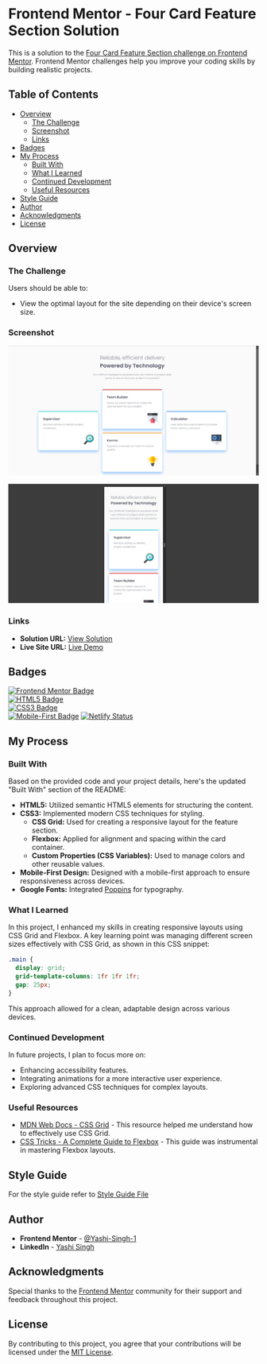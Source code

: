 # Frontend Mentor - Four Card Feature Section Solution

This is a solution to the [Four Card Feature Section challenge on Frontend Mentor](https://www.frontendmentor.io/challenges/four-card-feature-section-weK1eFYK). Frontend Mentor challenges help you improve your coding skills by building realistic projects.

## Table of Contents

- [Overview](#overview)
  - [The Challenge](#the-challenge)
  - [Screenshot](#screenshot)
  - [Links](#links)
- [Badges](#badges)
- [My Process](#my-process)
  - [Built With](#built-with)
  - [What I Learned](#what-i-learned)
  - [Continued Development](#continued-development)
  - [Useful Resources](#useful-resources)
- [Style Guide](#style-guide)
- [Author](#author)
- [Acknowledgments](#acknowledgments)
- [License](#license)
## Overview

### The Challenge

Users should be able to:

- View the optimal layout for the site depending on their device's screen size.

### Screenshot

![Desktop Screenshot](design/desktop-design.jpg)

![Mobile Screenshot](design/mobile-design.jpg)

### Links

- **Solution URL:** [View Solution](https://www.frontendmentor.io/solutions/four-card-feature-section-bvDgD6I2an)
- **Live Site URL:** [Live Demo](https://four-card-feature-section-by-yashi.netlify.app)

## Badges

[![Frontend Mentor Badge](https://img.shields.io/badge/Frontend%20Mentor%20Challenge-%20Complete-brightgreen)](https://www.frontendmentor.io/challenges/four-card-feature-section-weK1eFYK)  
[![HTML5 Badge](https://img.shields.io/badge/HTML5-%20%23E34F26.svg)](https://developer.mozilla.org/en-US/docs/Web/HTML)  
[![CSS3 Badge](https://img.shields.io/badge/CSS3-%20%231572B6.svg)](https://developer.mozilla.org/en-US/docs/Web/CSS)  
[![Mobile-First Badge](https://img.shields.io/badge/Mobile%20First-%20%2300B2A3.svg)](https://developer.mozilla.org/en-US/docs/Learn/CSS/CSS_layout/Mobile_first)
[![Netlify Status](https://api.netlify.com/api/v1/badges/36a1e2ab-82d0-448a-a40a-5af80d69441c/deploy-status)](https://app.netlify.com/sites/four-card-feature-section-by-yashi/deploys)

## My Process

### Built With

Based on the provided code and your project details, here's the updated "Built With" section of the README:

- **HTML5:** Utilized semantic HTML5 elements for structuring the content.
- **CSS3:** Implemented modern CSS techniques for styling.
  - **CSS Grid:** Used for creating a responsive layout for the feature section.
  - **Flexbox:** Applied for alignment and spacing within the card container.
  - **Custom Properties (CSS Variables):** Used to manage colors and other reusable values.
- **Mobile-First Design:** Designed with a mobile-first approach to ensure responsiveness across devices.
- **Google Fonts:** Integrated [Poppins](https://fonts.google.com/specimen/Poppins) for typography.

### What I Learned

In this project, I enhanced my skills in creating responsive layouts using CSS Grid and Flexbox. A key learning point was managing different screen sizes effectively with CSS Grid, as shown in this CSS snippet:

```css
.main {
  display: grid;
  grid-template-columns: 1fr 1fr 1fr;
  gap: 25px;
}
```

This approach allowed for a clean, adaptable design across various devices.

### Continued Development

In future projects, I plan to focus more on:

- Enhancing accessibility features.
- Integrating animations for a more interactive user experience.
- Exploring advanced CSS techniques for complex layouts.

### Useful Resources

- [MDN Web Docs - CSS Grid](https://developer.mozilla.org/en-US/docs/Web/CSS/CSS_Grid_Layout) - This resource helped me understand how to effectively use CSS Grid.
- [CSS Tricks - A Complete Guide to Flexbox](https://css-tricks.com/snippets/css/a-guide-to-flexbox/) - This guide was instrumental in mastering Flexbox layouts.

## Style Guide

For the style guide refer to [Style Guide File](style-guide.md)

## Author

- **Frontend Mentor** - [@Yashi-Singh-1](https://www.frontendmentor.io/profile/Yashi-Singh-1)
- **LinkedIn** - [Yashi Singh](https://www.linkedin.com/in/yashi-singh-b4143a246)

## Acknowledgments

Special thanks to the [Frontend Mentor](https://www.frontendmentor.io/challenges) community for their support and feedback throughout this project. 

## License

By contributing to this project, you agree that your contributions will be licensed under the [MIT License](LICENSE).
